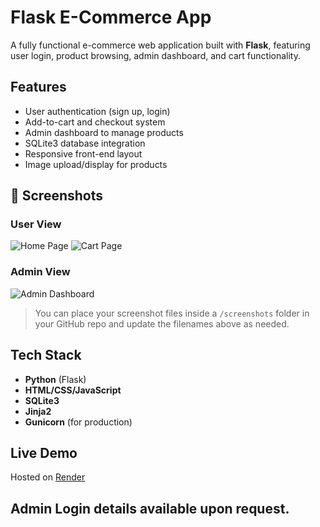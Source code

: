 # Flask E-Commerce App

A fully functional e-commerce web application built with **Flask**, featuring user login, product browsing, admin dashboard, and cart functionality.

## Features

- User authentication (sign up, login)
- Add-to-cart and checkout system
- Admin dashboard to manage products
- SQLite3 database integration
- Responsive front-end layout
- Image upload/display for products

## 📸 Screenshots

### User View
![Home Page](screenshots/home.png)
![Cart Page](screenshots/cart.png)

### Admin View
![Admin Dashboard](screenshots/admin.png)

> You can place your screenshot files inside a `/screenshots` folder in your GitHub repo and update the filenames above as needed.

## Tech Stack

- **Python** (Flask)
- **HTML/CSS/JavaScript**
- **SQLite3**
- **Jinja2**
- **Gunicorn** (for production)

## Live Demo

Hosted on [Render](https://flask-e-commerce-app.onrender.com)  

## Admin Login details available upon request.
